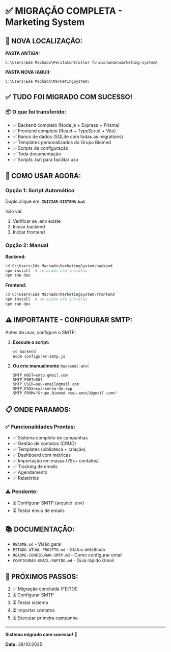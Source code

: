 # ✅ MIGRAÇÃO COMPLETA - Marketing System

## 📍 NOVA LOCALIZAÇÃO:

**PASTA ANTIGA:**
```
C:\Users\Ede Machado\PeritoController funcionando\marketing-system\
```

**PASTA NOVA (AQUI):**
```
C:\Users\Ede Machado\MarketingSystem\
```

## ✅ TUDO FOI MIGRADO COM SUCESSO!

### 📦 O que foi transferido:

- ✅ Backend completo (Node.js + Express + Prisma)
- ✅ Frontend completo (React + TypeScript + Vite)
- ✅ Banco de dados (SQLite com todas as migrations)
- ✅ Templates personalizados do Grupo Biomed
- ✅ Scripts de configuração
- ✅ Toda documentação
- ✅ Scripts .bat para facilitar uso

## 🚀 COMO USAR AGORA:

### Opção 1: Script Automático

Duplo clique em: **`INICIAR-SISTEMA.bat`**

Isso vai:
1. Verificar se .env existe
2. Iniciar backend
3. Iniciar frontend

### Opção 2: Manual

**Backend:**
```bash
cd C:\Users\Ede Machado\MarketingSystem\backend
npm install  # se ainda não instalou
npm run dev
```

**Frontend:**
```bash
cd C:\Users\Ede Machado\MarketingSystem\frontend
npm install  # se ainda não instalou
npm run dev
```

## ⚠️ IMPORTANTE - CONFIGURAR SMTP:

Antes de usar, configure o SMTP:

1. **Execute o script:**
   ```bash
   cd backend
   node configurar-smtp.js
   ```

2. **Ou crie manualmente** `backend/.env`:
   ```env
   SMTP_HOST=smtp.gmail.com
   SMTP_PORT=587
   SMTP_USER=seu-email@gmail.com
   SMTP_PASS=sua-senha-de-app
   SMTP_FROM="Grupo Biomed <seu-email@gmail.com>"
   ```

## 📋 ONDE PARAMOS:

### ✅ Funcionalidades Prontas:

- ✅ Sistema completo de campanhas
- ✅ Gestão de contatos (CRUD)
- ✅ Templates (biblioteca + criação)
- ✅ Dashboard com métricas
- ✅ Importação em massa (75k+ contatos)
- ✅ Tracking de emails
- ✅ Agendamento
- ✅ Relatórios

### ⚠️ Pendente:

- ⏳ Configurar SMTP (arquivo .env)
- ⏳ Testar envio de emails

## 📚 DOCUMENTAÇÃO:

- `README.md` - Visão geral
- `ESTADO-ATUAL-PROJETO.md` - Status detalhado
- `README-CONFIGURAR-SMTP.md` - Como configurar email
- `CONFIGURAR-GMAIL-RAPIDO.md` - Guia rápido Gmail

## 🎯 PRÓXIMOS PASSOS:

1. ✅ Migração concluída (FEITO!)
2. ⏳ Configurar SMTP
3. ⏳ Testar sistema
4. ⏳ Importar contatos
5. ⏳ Executar primeira campanha

---

**Sistema migrado com sucesso! 🚀**

**Data:** 28/10/2025

